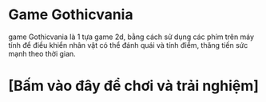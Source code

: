 # Game Gothicvania
game Gothicvania là 1 tựa game 2d, bằng cách sử dụng các phím trên máy tính để điều khiển nhân vật có thể đánh quái và tính điểm, thăng tiến sức mạnh theo thời gian.
# [Bấm vào đây để chơi và trải nghiệm]
